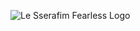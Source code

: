 ![Le Sserafim Fearless Logo](https://upload.wikimedia.org/wikipedia/commons/1/1f/Le_Sserafrim_Fearless_-_logo.png)
